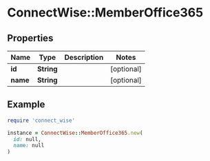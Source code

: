 # ConnectWise::MemberOffice365

## Properties

| Name | Type | Description | Notes |
| ---- | ---- | ----------- | ----- |
| **id** | **String** |  | [optional] |
| **name** | **String** |  | [optional] |

## Example

```ruby
require 'connect_wise'

instance = ConnectWise::MemberOffice365.new(
  id: null,
  name: null
)
```

